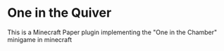 # One in the Quiver
This is a Minecraft Paper plugin implementing the "One in the Chamber" minigame in 
minecraft